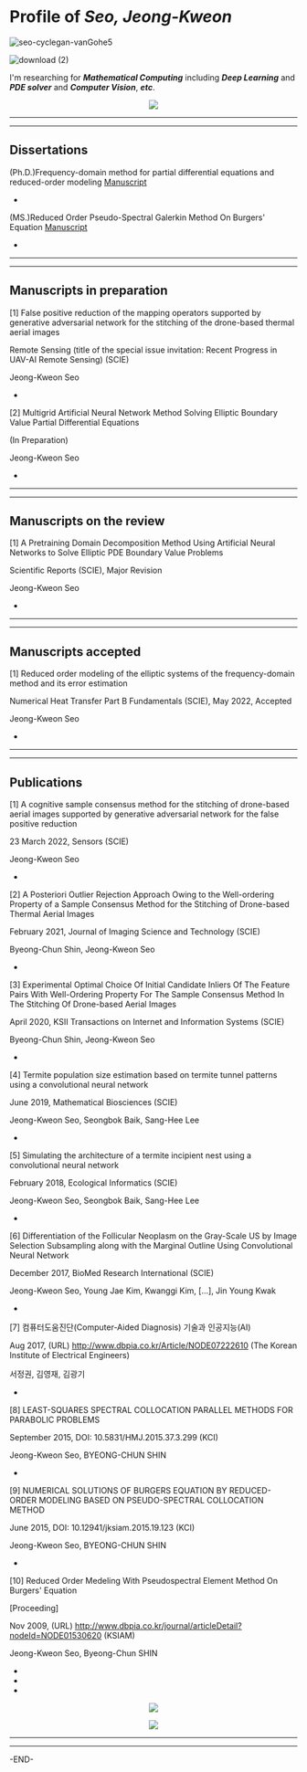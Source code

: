 # Profile of **_Seo, Jeong-Kweon_**

![seo-cyclegan-vanGohe5](https://user-images.githubusercontent.com/26245409/148712191-3ac006c3-ea7a-4cd7-8345-614792387e08.PNG)

![download (2)](https://user-images.githubusercontent.com/26245409/86245454-751d1800-bbe4-11ea-9f39-283e4ef078b8.png)

I'm researching for **_Mathematical Computing_** including **_Deep Learning_** and **_PDE solver_** and **_Computer Vision_**, **_etc_**.

<p align="center"><img src="https://user-images.githubusercontent.com/26245409/86247793-f3c78480-bbe7-11ea-9e34-5904b4ee1dfd.png"></p>

******************************************************************************* 
 
*******************************************************************************

## Dissertations
(Ph.D.)Frequency-domain method for partial differential equations and reduced-order modeling [Manuscript](http://www.riss.kr/search/detail/DetailView.do?p_mat_type=be54d9b8bc7cdb09&control_no=52e65d3a308b8c8cffe0bdc3ef48d419&outLink=N)

*

(MS.)Reduced Order Pseudo-Spectral Galerkin Method On Burgers' Equation [Manuscript](http://www.riss.or.kr/search/detail/DetailView.do?p_mat_type=be54d9b8bc7cdb09&control_no=62c250e0079aedfbffe0bdc3ef48d419)

*
 
*******************************************************************************

*******************************************************************************

## Manuscripts in preparation

[1] False positive reduction of the mapping operators supported by generative adversarial network for the stitching of the drone-based thermal aerial images

Remote Sensing (title of the special issue invitation: Recent Progress in UAV-AI Remote Sensing) (SCIE)

Jeong-Kweon Seo

* 

[2] Multigrid Artificial Neural Network Method Solving Elliptic Boundary Value Partial Differential Equations

(In Preparation)

Jeong-Kweon Seo

*

*******************************************************************************

*******************************************************************************
 
## Manuscripts on the review

[1] A Pretraining Domain Decomposition Method Using Artificial Neural Networks to Solve Elliptic PDE Boundary Value Problems

Scientific Reports (SCIE), Major Revision

Jeong-Kweon Seo

*

*******************************************************************************

*******************************************************************************
 
## Manuscripts accepted

[1] Reduced order modeling of the elliptic systems of the frequency-domain method and its error estimation

Numerical Heat Transfer Part B Fundamentals (SCIE), May 2022, Accepted

Jeong-Kweon Seo

*

*******************************************************************************

*******************************************************************************

## Publications

[1] A cognitive sample consensus method for the stitching of drone-based aerial images supported by generative adversarial network for the false positive reduction

23 March 2022, Sensors (SCIE)

Jeong-Kweon Seo 

*

[2] A Posteriori Outlier Rejection Approach Owing to the Well-ordering Property of a Sample Consensus Method for the Stitching of Drone-based Thermal Aerial Images

February 2021, Journal of Imaging Science and Technology (SCIE)

Byeong-Chun Shin, Jeong-Kweon Seo

*

[3] Experimental Optimal Choice Of Initial Candidate Inliers Of The Feature Pairs With Well-Ordering Property For The Sample Consensus Method In The Stitching Of Drone-based Aerial Images

April 2020, KSII Transactions on Internet and Information Systems (SCIE)

Byeong-Chun Shin, Jeong-Kweon Seo
 
*

[4] Termite population size estimation based on termite tunnel patterns using a convolutional neural network

June 2019, Mathematical Biosciences (SCIE)

Jeong-Kweon Seo, Seongbok Baik, Sang-Hee Lee

*

[5] Simulating the architecture of a termite incipient nest using a convolutional neural network

February 2018, Ecological Informatics (SCIE)

Jeong-Kweon Seo, Seongbok Baik, Sang-Hee Lee

*

[6] Differentiation of the Follicular Neoplasm on the Gray-Scale US by Image Selection Subsampling along with the Marginal Outline Using Convolutional Neural Network

December 2017, BioMed Research International (SCIE)

Jeong-Kweon Seo, Young Jae Kim, Kwanggi Kim, [...], Jin Young Kwak

*

[7] 컴퓨터도움진단(Computer-Aided Diagnosis) 기술과 인공지능(AI)

Aug 2017, (URL) http://www.dbpia.co.kr/Article/NODE07222610 (The Korean Institute of Electrical Engineers)

서정권, 김영재, 김광기

*

[8] LEAST-SQUARES SPECTRAL COLLOCATION PARALLEL METHODS FOR PARABOLIC PROBLEMS

September 2015, DOI: 10.5831/HMJ.2015.37.3.299 (KCI)

Jeong-Kweon Seo, BYEONG-CHUN SHIN

*

[9] NUMERICAL SOLUTIONS OF BURGERS EQUATION BY REDUCED-ORDER MODELING BASED ON PSEUDO-SPECTRAL COLLOCATION METHOD

June 2015, DOI: 10.12941/jksiam.2015.19.123 (KCI)

Jeong-Kweon Seo, BYEONG-CHUN SHIN

*

[10] Reduced Order Medeling With Pseudospectral Element Method On Burgers' Equation

[Proceeding]

Nov 2009, (URL) http://www.dbpia.co.kr/journal/articleDetail?nodeId=NODE01530620 (KSIAM)

Jeong-Kweon Seo, Byeong-Chun SHIN

*

*

*

<p align="center"><img src="https://user-images.githubusercontent.com/26245409/148712578-0172ff15-d899-4323-ba69-9947286b49cc.png"></p>


<p align="center"><img src="https://user-images.githubusercontent.com/26245409/86244972-b95be880-bbe3-11ea-884c-13310b031fc0.jpg"></p>

*******************************************************************************

*******************************************************************************
 
-END-
